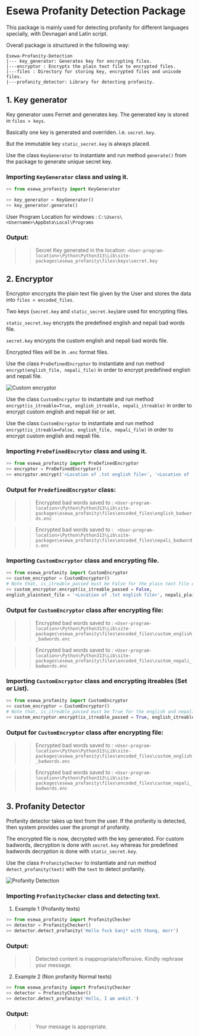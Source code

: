 # Esewa Profanity Detection Package

This package is mainly used for detecting profanity for different languages specially, with Devnagari and Latin script.

Overall package is structured in the following way:

```
Esewa-Profanity-Detection
|--- key_generator: Generates key for encrypting files.
|---encryptor : Encrypts the plain text file to encrypted files.
|---files : Directory for storing key, encrypted files and unicode files.
|---profanity_detector: Library for detecting profanity.
```

## 1. Key generator

Key generator uses Fernet and generates key. The generated key is stored in `files > keys`.

Basically one key is generated and overriden. i.e. `secret.key`.

But the immutable key `static_secret.key` is always placed.

Use the class `KeyGenerator` to instantiate and run method `generate()` from the package to generate unique secret key.

### Importing `KeyGenerator` class and using it.
```Python
>> from esewa_profanity import KeyGenerator

>> key_generator = KeyGenerator()
>> key_generator.generate()
```

User Program Location for windows : `C:\Users\<Username>\AppData\Local\Programs`
### Output:

>> Secret Key generated in the location: `<User-program-location>\Python\Python313\Lib\site-packages\esewa_profanity\files\keys\secret.key`

## 2. Encryptor

Encryptor enccrypts the plain text file given by the User and stores the data into `files > encoded_files`.

Two keys (`secret.key` and `static_secret.key`)are used for encrypting files. 

`static_secret.key` encrypts the predefined english and nepali bad words file.

`secret.key` encrypts the custom english and nepali bad words file.

Encrypted files will be in `.enc` format files.

Use the class `PreDefinedEncryptor` to instantiate and run method `encrypt(english_file, nepali_file)` in order to encrypt predefined english and nepali file. 

![Custom encryptor](/src/custom_encryption.png)

Use the class `CustomEncryptor` to instantiate and run method `encrypt(is_itreable=True, english_itreable, nepali_itreable)` in order to encrypt custom english and nepali list or set.

Use the class `CustomEncryptor` to instantiate and run method `encrypt(is_itreable=False, english_file, nepali_file)` in order to encrypt custom english and nepali file.


### Importing `PreDefinedEncrytor` class and using it.
```Python
>> from esewa_profanity import PreDefinedEncryptor
>> encryptor = PreDefinedEncryptor()
>> encryptor.encrypt('<Location of .txt english file>', '<Location of .txt nepali romanized file>')

```


### Output for `PredefinedEncryptor` class:

>> Encrypted bad words saved to : ```<User-program-location>\Python\Python313\Lib\site-packages\esewa_profanity\files\encoded_files\english_badwords.enc```

>> Encrypted bad words saved to :
``` <User-program-location>\Python\Python313\Lib\site-packages\esewa_profanity\files\encoded_files\nepali_badwords.enc```


### Importing `CustomEncryptor` class and encrypting file.
```Python
>> from esewa_profanity import CustomEncryptor
>> custom_encryptor = CustomEncryptor()
# Note that, is_itreable_passed must be False for the plain text file encryption.
>> custom_encryptor.encrypt(is_itreable_passed = False, 
english_plaintext_file = '<Location of .txt english file>', nepali_plaintext_file='<Location of .txt nepali romanized file>')
```


### Output for `CustomEncryptor` class after encrypting file:


>> Encrypted bad words saved to : ```<User-program-location>\Python\Python313\Lib\site-packages\esewa_profanity\files\encoded_files\custom_english_badwords.enc```

>> Encrypted bad words saved to : ```<User-program-location>\Python\Python313\Lib\site-packages\esewa_profanity\files\encoded_files\custom_nepali_badwords.enc```


### Importing `CustomEncryptor` class and encrypting itreables (Set or List).
```Python
>> from esewa_profanity import CustomEncryptor
>> custom_encryptor = CustomEncryptor()
# Note that, is_itreable_passed must be True for the english and nepali itreable files.
>> custom_encryptor.encrypt(is_itreable_passed = True, english_itreable = ['thong'], nepali_itreable=['Morr'])
```


### Output for `CustomEncryptor` class after encrypting file:


>> Encrypted bad words saved to : ```<User-program-location>\Python\Python313\Lib\site-packages\esewa_profanity\files\encoded_files\custom_english_badwords.enc```

>> Encrypted bad words saved to : ```<User-program-location>\Python\Python313\Lib\site-packages\esewa_profanity\files\encoded_files\custom_nepali_badwords.enc```


## 3. Profanity Detector

Profanity detector takes up text from the user. If the profanity is detected, then system provides user the prompt of profanity.

The encrypted file is now, decrypted with the key generated. For custom badwords, decryption is done with `secret.key` whereas for predefined badwords decryption is done with `static_secret.key`.


Use the class `ProfanityChecker` to instantiate and run method `detect_profanity(text)` with the `text` to detect profanity.

![Profanity Detection](/src/profanity_detection.png)

### Importing `ProfanityChecker` class and detecting text.
1. Example 1 (Profanity texts)

```Python
>> from esewa_profanity import ProfanityChecker
>> detector = ProfanityChecker()
>> detector.detect_profanity('Hello fvck Ganj* with thong, morr')
```

### Output:

>> Detected content is inappropriate/offensive. Kindly rephrase your message.

2. Example 2 (Non profanity Normal texts)

```Python
>> from esewa_profanity import ProfanityChecker
>> detector = ProfanityChecker()
>> detector.detect_profanity('Hello, I am ankit.')
```

### Output:

>> Your message is appropriate.